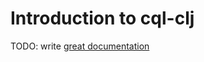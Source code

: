 # Introduction to cql-clj

TODO: write [great documentation](http://jacobian.org/writing/what-to-write/)
